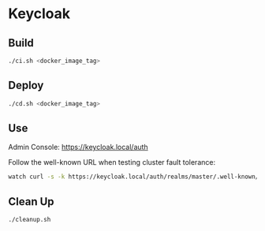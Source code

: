 # Keycloak

## Build

```bash
./ci.sh <docker_image_tag>
```

## Deploy

```bash
./cd.sh <docker_image_tag>
```

## Use

Admin Console: https://keycloak.local/auth

Follow the well-known URL when testing cluster fault tolerance:

```bash
watch curl -s -k https://keycloak.local/auth/realms/master/.well-known/openid-configuration
```

## Clean Up

```bash
./cleanup.sh
```
